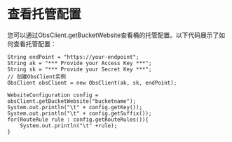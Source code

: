 # 查看托管配置<a name="obs_21_1604"></a>

您可以通过ObsClient.getBucketWebsite查看桶的托管配置。以下代码展示了如何查看托管配置：

```
String endPoint = "https://your-endpoint";
String ak = "*** Provide your Access Key ***";
String sk = "*** Provide your Secret Key ***";
// 创建ObsClient实例
ObsClient obsClient = new ObsClient(ak, sk, endPoint);

WebsiteConfiguration config = obsClient.getBucketWebsite("bucketname");
System.out.println("\t" + config.getKey());
System.out.println("\t" + config.getSuffix());
for(RouteRule rule : config.getRouteRules()){
    System.out.println("\t" +rule);
}
```

